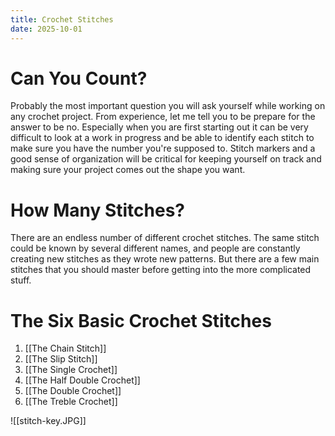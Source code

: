 ```yaml
---
title: Crochet Stitches
date: 2025-10-01
---
```

# Can You Count?
Probably the most important question you will ask yourself while working on any crochet project. From experience, let me tell you to be prepare for the answer to be no. Especially when you are first starting out it can be very difficult to look at a work in progress and be able to identify each stitch to make sure you have the number you're supposed to. Stitch markers and a good sense of organization will be critical for keeping yourself on track and making sure your project comes out the shape you want. 
# How Many Stitches?
There are an endless number of different crochet stitches. The same stitch could be known by several different names, and people are constantly creating new stitches as they wrote new patterns. But there are a few main stitches that you should master before getting into the more complicated stuff.
# The Six Basic Crochet Stitches
 1. [[The Chain Stitch]] 
 2. [[The Slip Stitch]] 
 3. [[The Single Crochet]] 
 4. [[The Half Double Crochet]] 
5. [[The Double Crochet]] 
 6. [[The Treble Crochet]] 

![[stitch-key.JPG]]
